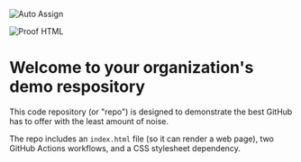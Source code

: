 ![Auto Assign](https://github.com/stage-ete-2025/demo-repository/actions/workflows/auto-assign.yml/badge.svg)

![Proof HTML](https://github.com/stage-ete-2025/demo-repository/actions/workflows/proof-html.yml/badge.svg)

# Welcome to your organization's demo respository
This code repository (or "repo") is designed to demonstrate the best GitHub has to offer with the least amount of noise.

The repo includes an `index.html` file (so it can render a web page), two GitHub Actions workflows, and a CSS stylesheet dependency.
